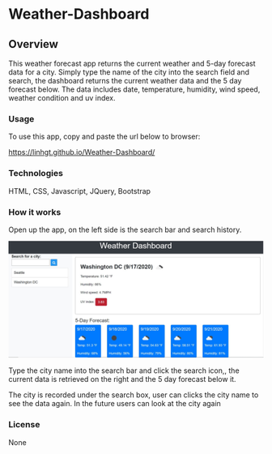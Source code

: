 # Weather-Dashboard

## Overview

This weather forecast app returns the current weather and 5-day forecast data for a city. Simply type the name of the city into the search field and search, the dashboard returns the current weather data and the 5 day forecast below. The data includes date, temperature, humidity, wind speed, weather condition and uv index.

### Usage

To use this app, copy and paste the url below to browser:

https://linhgt.github.io/Weather-Dashboard/

### Technologies

HTML, CSS, Javascript, JQuery, Bootstrap

### How it works

Open up the app, on the left side is the search bar and search history.

![screenshot](Assets/img/screenshot.JPG)

Type the city name into the search bar and click the search icon,, the current data is retrieved on the right and the 5 day forecast below it.

The city is recorded under the search box, user can clicks the city name to see the data again. In the future users can look at the city again

### License

None